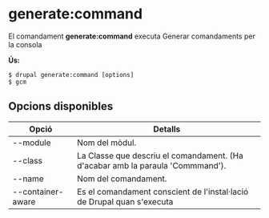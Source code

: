 # generate:command
El comandament **generate:command** executa Generar comandaments per la consola

**Ús:**
```
$ drupal generate:command [options] 
$ gcm  
```

## Opcions disponibles
Opció | Detalls
-------|-------------
--module | Nom del mòdul.
--class | La Classe que descriu el comandament. (Ha d'acabar amb la paraula 'Commmand').
--name | Nom del comandament.
--container-aware | Es el comandament conscient de l'instal·lació de Drupal quan s'executa
